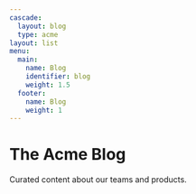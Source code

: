 ```yaml
---
cascade:
  layout: blog
  type: acme
layout: list
menu:
  main:
    name: Blog
    identifier: blog
    weight: 1.5
  footer:
    name: Blog
    weight: 1
---
```

The Acme Blog
============

Curated content about our teams and products.

